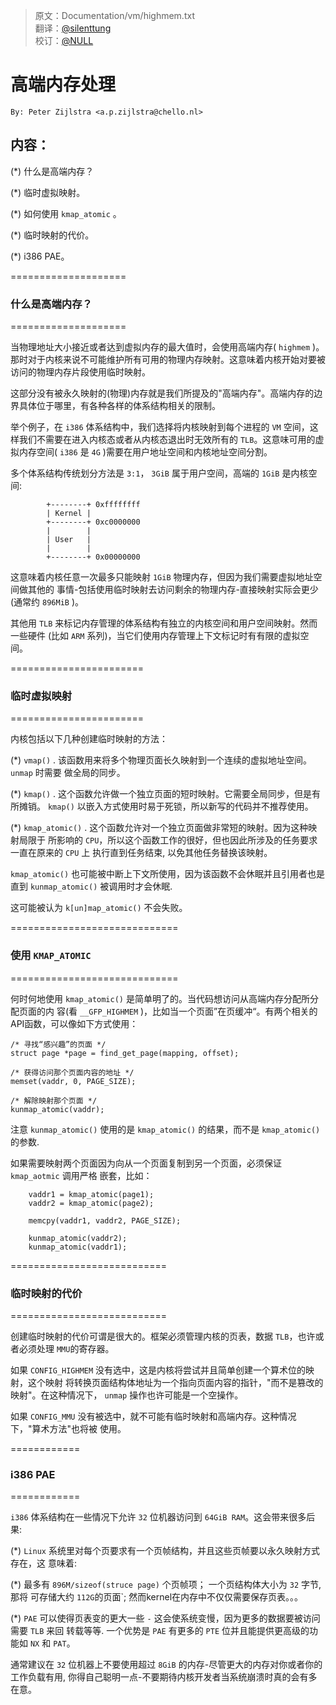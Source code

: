 > 原文：Documentation/vm/highmem.txt<br />
> 翻译：[@silenttung](https://github.com/dongfu8107)<br />
> 校订：[@NULL](#NULL)<br />

高端内存处理
====================

 `By: Peter Zijlstra <a.p.zijlstra@chello.nl>`

## 内容：

   (*) 什么是高端内存？

   (*) 临时虚拟映射。

   (*) 如何使用 `kmap_atomic` 。

   (*) 临时映射的代价。

   (*) i386 PAE。


====================
### 什么是高端内存？
====================

当物理地址大小接近或者达到虚拟内存的最大值时，会使用高端内存( `highmem` )。那时对于内核来说不可能维护所有可用的物理内存映射。这意味着内核开始对要被访问的物理内存片段使用临时映射。

这部分没有被永久映射的(物理)内存就是我们所提及的"高端内存"。高端内存的边界具体位于哪里，有各种各样的体系结构相关的限制。

举个例子，在 `i386` 体系结构中，我们选择将内核映射到每个进程的 `VM` 空间，这样我们不需要在进入内核态或者从内核态退出时无效所有的 `TLB`。这意味可用的虚拟内存空间( `i386` 是 `4G` )需要在用户地址空间和内核地址空间分割。

多个体系结构传统划分方法是 `3:1`， `3GiB` 属于用户空间，高端的 `1GiB` 是内核空间:

```
		+--------+ 0xffffffff
		| Kernel |
		+--------+ 0xc0000000
		|        |
		| User   |
		|        |
		+--------+ 0x00000000
```

这意味着内核任意一次最多只能映射 `1GiB` 物理内存，但因为我们需要虚拟地址空间做其他的
事情-包括使用临时映射去访问剩余的物理内存-直接映射实际会更少(通常约 `896MiB` )。

其他用 `TLB` 来标记内存管理的体系结构有独立的内核空间和用户空间映射。然而一些硬件
(比如 `ARM` 系列)，当它们使用内存管理上下文标记时有有限的虚拟空间。


=======================
### 临时虚拟映射
=======================

内核包括以下几种创建临时映射的方法：

(*)  `vmap()` . 该函数用来将多个物理页面长久映射到一个连续的虚拟地址空间。 `unmap` 时需要
做全局的同步。

(*)  `kmap()` . 这个函数允许做一个独立页面的短时映射。它需要全局同步，但是有所摊销。
 `kmap()` 以嵌入方式使用时易于死锁，所以新写的代码并不推荐使用。

(*)  `kmap_atomic()` . 这个函数允许对一个独立页面做非常短的映射。因为这种映射局限于
所影响的 `CPU`，所以这个函数工作的很好，但也因此所涉及的任务要求一直在原来的 `CPU` 上
执行直到任务结束, 以免其他任务替换该映射。

 `kmap_atomic()` 也可能被中断上下文所使用，因为该函数不会休眠并且引用者也是直到 `kunmap_atomic()`
被调用时才会休眠. 

这可能被认为 `k[un]map_atomic()` 不会失败。

=============================
### 使用 `KMAP_ATOMIC`
=============================

何时何地使用 `kmap_atomic()` 是简单明了的。当代码想访问从高端内存分配所分配页面的内
容(看 `__GFP_HIGHMEM` )，比如当一个页面”在页缓冲“。有两个相关的API函数，可以像如下方式使用：

```
/* 寻找“感兴趣”的页面 */
struct page *page = find_get_page(mapping, offset);
```

```
/* 获得访问那个页面内容的地址 */
memset(vaddr, 0, PAGE_SIZE);
```

```
/* 解除映射那个页面 */
kunmap_atomic(vaddr);
```

注意 `kunmap_atomic()` 使用的是 `kmap_atomic()` 的结果，而不是 `kmap_atomic()` 的参数.

如果需要映射两个页面因为向从一个页面复制到另一个页面，必须保证 `kmap_aotmic` 调用严格
嵌套，比如：

```
    vaddr1 = kmap_atomic(page1);
    vaddr2 = kmap_atomic(page2);

    memcpy(vaddr1, vaddr2, PAGE_SIZE);

    kunmap_atomic(vaddr2);
    kunmap_atomic(vaddr1);
```
===========================
### 临时映射的代价
===========================

创建临时映射的代价可谓是很大的。框架必须管理内核的页表，数据 `TLB`，也许或者必须处理
 `MMU`的寄存器。

如果 `CONFIG_HIGHMEM` 没有选中，这是内核将尝试并且简单创建一个算术位的映射，这个映射
将转换页面结构体地址为一个指向页面内容的指针，"而不是篡改的映射"。在这种情况下，
 `unmap` 操作也许可能是一个空操作。

如果 `CONFIG_MMU` 没有被选中，就不可能有临时映射和高端内存。这种情况下，"算术方法"也将被
使用。

============
### i386 PAE
============

 `i386` 体系结构在一些情况下允许 `32` 位机器访问到 `64GiB RAM`。这会带来很多后果:

(*)  `Linux` 系统里对每个页要求有一个页帧结构，并且这些页帧要以永久映射方式存在，这
意味着:

(*) 最多有 `896M/sizeof(struce page)` 个页帧项； 一个页结构体大小为 `32` 字节, 那将
可存储大约 `112G`的页面`; 然而kernel在内存中不仅仅需要保存页表。。。

(*)  `PAE` 可以使得页表变的更大一些 `-` 这会使系统变慢，因为更多的数据要被访问需要 `TLB` 来回
转载等等. 一个优势是 `PAE` 有更多的 `PTE` 位并且能提供更高级的功能如 `NX` 和 `PAT`。

通常建议在 `32` 位机器上不要使用超过 `8GiB` 的内存-尽管更大的内存对你或者你的工作负载有用,
你得自己聪明一点-不要期待内核开发者当系统崩溃时真的会有多在意。
